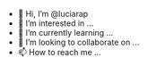 - 👋 Hi, I’m @luciarap
- 👀 I’m interested in ...
- 🌱 I’m currently learning ...
- 💞️ I’m looking to collaborate on ...
- 📫 How to reach me ...

<!---
luciarap/luciarap is a ✨ special ✨ repository because its `README.md` (this file) appears on your GitHub profile.
You can click the Preview link to take a look at your changes.
--->

